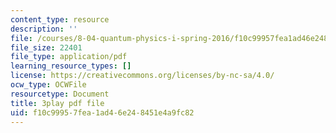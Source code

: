 ```yaml
---
content_type: resource
description: ''
file: /courses/8-04-quantum-physics-i-spring-2016/f10c99957fea1ad46e248451e4a9fc82_CR-eOhdxbes.pdf
file_size: 22401
file_type: application/pdf
learning_resource_types: []
license: https://creativecommons.org/licenses/by-nc-sa/4.0/
ocw_type: OCWFile
resourcetype: Document
title: 3play pdf file
uid: f10c9995-7fea-1ad4-6e24-8451e4a9fc82
---
```

